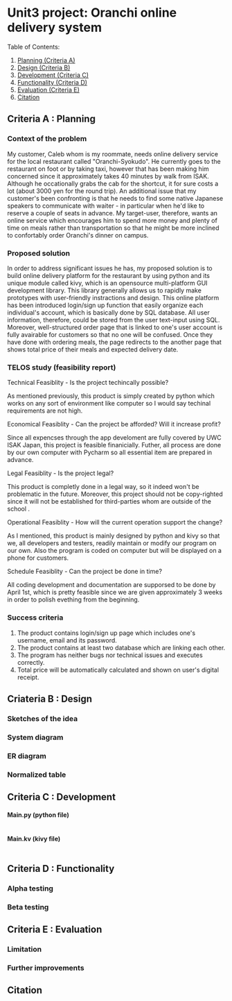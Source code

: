 # Unit3 project: Oranchi online delivery system

Table of Contents:

  1. [Planning (Criteria A)](https://github.com/kazuto-abe/Unit3/blob/main/Oranchi_delivery.md#criteria-a--planning)
  2. [Design (Criteria B)](https://github.com/kazuto-abe/Unit3/blob/main/Oranchi_delivery.md#criateria-b--design)
  3. [Development (Criteria C)](https://github.com/kazuto-abe/Unit3/blob/main/Oranchi_delivery.md#criteria-c--development)
  4. [Functionality (Criteria D)](https://github.com/kazuto-abe/Unit3/blob/main/Oranchi_delivery.md#criteria-d--functionality)
  5. [Evaluation (Criteria E)](https://github.com/kazuto-abe/Unit3/blob/main/Oranchi_delivery.md#criteria-e--evaluation)
  6. [Citation ](https://github.com/kazuto-abe/Unit3/blob/main/Oranchi_delivery.md#citation)
  
## Criteria A : Planning

### Context of the problem
  My customer, Caleb whom is my roommate, needs online delivery service for the local restaurant called "Oranchi-Syokudo". He currently goes to the restaurant on foot or by taking taxi, however that has been making him concerned since it approximately takes 40 minutes by walk from ISAK. Although he occationally grabs the cab for the shortcut, it for sure costs a lot (about 3000 yen for the round trip). An additional issue that my customer's been confronting is that he needs to find some native Japanese speakers to communicate with waiter - in particular when he'd like to reserve a couple of seats in advance. My target-user, therefore, wants an online service which encourages him to spend more money and plenty of time on meals rather than transportation so that he might be more inclined to confortably order Oranchi's dinner on campus.


### Proposed solution
  In order to address significant issues he has, my proposed solution is to build online delivery platform for the restaurant by using python and its unique module called kivy, which is an opensource multi-platform GUI development library. This library generally allows us to rapidly make prototypes with user-friendly instractions and design. This online platform has been introduced login/sign up function that easily organize each individual's account, which is basically done by SQL database. All user information, therefore, could be stored from the user text-input using SQL. Moreover, well-structured order page that is linked to one's user account is fully avairable for customers so that no one will be confused. Once they have done with ordering meals, the page redirects to the another page that shows total price of their meals and expected delivery date.

### TELOS study (feasibility report)

Technical Feasiblity - Is the project techincally possible?

As mentioned previously, this product is simply created by python which works on any sort of environment like computer so I would say techinal requirements are not high. 

Economical Feasiblity - Can the project be afforded? Will it increase profit?

Since all expencses through the app develoment are fully covered by UWC ISAK Japan, this project is feasible finanicially.
Futher, all process are done by our own computer with Pycharm so all essential item are prepared in advance.

Legal Feasiblity - Is the project legal?

This product is completly done in a legal way, so it indeed won't be problematic in the future. Moreover, this project should not be copy-righted since it will not be established for third-parties whom are outside of the school .

Operational Feasiblity - How will the current operation support the change?

As I mentioned, this product is mainly designed by python and kivy so that we, all developers and testers, readily maintain or modify our program on our own. Also the program is coded on computer but will be displayed on a phone for customers.

Schedule Feasiblity - Can the project be done in time?

All coding development and documentation are supporsed to be done by April 1st, which is pretty feasible since we are given approximately 3 weeks in order to polish evething from the beginning.

### Success criteria

1. The product contains login/sign up page which includes one's username, email and its password.
2. The product contains at least two database which are linking each other.
3. The program has neither bugs nor technical issues and executes correctly.
4. Total price will be automatically calculated and shown on user's digital receipt.


## Criateria B : Design

### Sketches of the idea

### System diagram

### ER diagram

### Normalized table


## Criteria C : Development

#### Main.py (python file)
```.py

```

#### Main.kv (kivy file)
```.py

```


## Criteria D : Functionality

### Alpha testing

### Beta testing


## Criteria E : Evaluation

### Limitation

### Further improvements


## Citation
